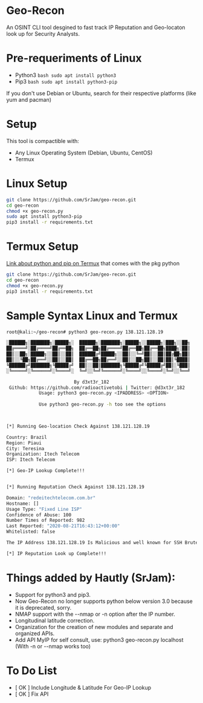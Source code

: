 # Geo-Recon
An OSINT CLI tool desgined to fast track IP Reputation and Geo-locaton look up for Security Analysts.

# Pre-requeriments of Linux

* Python3 ```bash sudo apt install python3 ```
* Pip3 ```bash sudo apt install python3-pip ```

If you don't use Debian or Ubuntu, search for their respective platforms (like yum and pacman)

# Setup
This tool is compactible with:
* Any Linux Operating System (Debian, Ubuntu, CentOS)
* Termux

# Linux Setup
```bash
git clone https://github.com/SrJam/geo-recon.git
cd geo-recon
chmod +x geo-recon.py
sudo apt install python3-pip
pip3 install -r requirements.txt
```
# Termux Setup 

[Link about python and pip on Termux](https://wiki.termux.com/wiki/Python) that comes with the pkg python

```bash
git clone https://github.com/SrJam/geo-recon.git
cd geo-recon
chmod +x geo-recon.py
pip3 install -r requirements.txt
```
# Sample Syntax Linux and Termux
```bash
root@kali:~/geo-recon# python3 geo-recon.py 138.121.128.19

░██████╗░███████╗░█████╗░  ██████╗░███████╗░█████╗░░█████╗░███╗░░██╗
██╔════╝░██╔════╝██╔══██╗  ██╔══██╗██╔════╝██╔══██╗██╔══██╗████╗░██║
██║░░██╗░█████╗░░██║░░██║  ██████╔╝█████╗░░██║░░╚═╝██║░░██║██╔██╗██║
██║░░╚██╗██╔══╝░░██║░░██║  ██╔══██╗██╔══╝░░██║░░██╗██║░░██║██║╚████║
╚██████╔╝███████╗╚█████╔╝  ██║░░██║███████╗╚█████╔╝╚█████╔╝██║░╚███║
░╚═════╝░╚══════╝░╚════╝░  ╚═╝░░╚═╝╚══════╝░╚════╝░░╚════╝░╚═╝░░╚══╝

                         By d3xt3r_182
 Github: https://github.com/radioactivetobi | Twitter: @d3xt3r_182
            Usage: python3 geo-recon.py <IPADDRESS> <OPTION>
            
            Use python3 geo-recon.py -h too see the options
            


[*] Running Geo-location Check Against 138.121.128.19

Country: Brazil
Region: Piaui
City: Teresina
Organization: Itech Telecom
ISP: Itech Telecom

[*] Geo-IP Lookup Complete!!!


[*] Running Reputation Check Against 138.121.128.19

Domain: "redeitechtelecom.com.br"
Hostname: []
Usage Type: "Fixed Line ISP"
Confidence of Abuse: 100
Number Times of Reported: 982
Last Reported: "2020-08-21T16:43:12+00:00"
Whitelisted: false

The IP Address 138.121.128.19 Is Malicious and well known for SSH Bruteforce Attacks

[*] IP Reputation Look up Complete!!!
```


# Things added by Hautly (SrJam):

- Support for python3 and pip3.
- Now Geo-Recon no longer supports python below version 3.0 because it is deprecated, sorry.
- NMAP support with the --nmap or -n option after the IP number.
- Longitudinal latitude correction.
- Organization for the creation of new modules and separate and organized APIs.
- Add API MyIP for self consult, use: python3 geo-recon.py localhost (With -n or --nmap works too)


# To Do List
* [ OK ] Include Longitude & Latitude For Geo-IP Lookup
* [ OK ] Fix API

